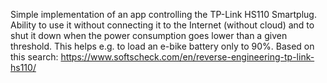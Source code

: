 Simple implementation of an app controlling the TP-Link HS110 Smartplug. Ability to use it without connecting
it to the Internet (without cloud) and to shut it down when the power consumption goes lower than a given threshold. 
This helps e.g. to load an e-bike battery only to 90%. Based on this search: https://www.softscheck.com/en/reverse-engineering-tp-link-hs110/
